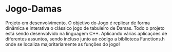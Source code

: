 # Jogo-Damas
Projeto em desenvolvimento.
O objetivo do Jogo é replicar de forma dinâmica e interativa o clássico jogo de tabuleiro de Damas. Todo o projeto está sendo desenvolvido na linguagem C++. Aplicando várias aplicações de diferentes assuntos, sendo incluso junto ao código a biblioteca Functions.h onde se localiza majoritariamente as funções do jogo!
